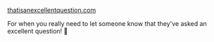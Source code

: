[thatisanexcellentquestion.com](http://thatisanexcellentquestion.com)

For when you really need to let someone know that they've asked an excellent question! :tada: 
